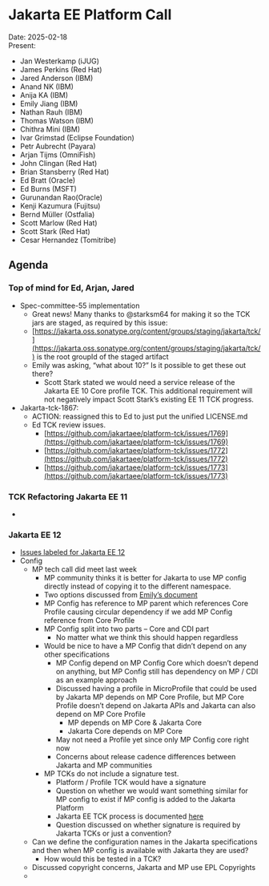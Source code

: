 # Jakarta EE Platform Call

Date: 2025-02-18  
Present:

- Jan Westerkamp (iJUG)  
- James Perkins (Red Hat)  
- Jared Anderson (IBM)  
- Anand NK (IBM)  
- Anija KA (IBM)  
- Emily Jiang (IBM)  
- Nathan Rauh (IBM)  
- Thomas Watson (IBM)  
- Chithra Mini (IBM)  
- Ivar Grimstad (Eclipse Foundation)  
- Petr Aubrecht (Payara)  
- Arjan Tijms (OmniFish)  
- John Clingan (Red Hat)  
- Brian Stansberry (Red Hat)  
- Ed Bratt (Oracle)  
- Ed Burns (MSFT)  
- Gurunandan Rao(Oracle)  
- Kenji Kazumura (Fujitsu)  
- Bernd Müller (Ostfalia)  
- Scott Marlow (Red Hat)  
- Scott Stark (Red Hat)  
- Cesar Hernandez (Tomitribe)

## Agenda

### Top of mind for Ed, Arjan, Jared

* Spec-committee-55 implementation  
  * Great news\! Many thanks to @starksm64 for making it so the TCK jars are staged, as required by this issue:  
  * [https://jakarta.oss.sonatype.org/content/groups/staging/jakarta/tck/](https://jakarta.oss.sonatype.org/content/groups/staging/jakarta/tck/)  is the root groupId of the staged artifact  
  * Emily was asking, “what about 10?” Is it possible to get these out there?  
    * Scott Stark stated we would need a service release of the Jakarta EE 10 Core profile TCK. This additional requirement will not negatively impact Scott Stark’s existing EE 11 TCK progress.  
* Jakarta-tck-1867:  
  * ACTION: reassigned this to Ed to just put the unified LICENSE.md   
  * Ed TCK review issues.  
    * [https://github.com/jakartaee/platform-tck/issues/1769](https://github.com/jakartaee/platform-tck/issues/1769)  
    * [https://github.com/jakartaee/platform-tck/issues/1772](https://github.com/jakartaee/platform-tck/issues/1772)  
    * [https://github.com/jakartaee/platform-tck/issues/1773](https://github.com/jakartaee/platform-tck/issues/1773)

### TCK Refactoring Jakarta EE 11

* 

### Jakarta EE 12

* [Issues labeled for Jakarta EE 12](https://github.com/jakartaee/platform/issues?q=is%3Aissue%20state%3Aopen%20label%3AEE12)  
* Config  
  * MP tech call did meet last week  
    * MP community thinks it is better for Jakarta to use MP config directly instead of copying it to the different namespace.  
    * Two options discussed from [Emily’s document](https://docs.google.com/document/d/1puxrGy7LlgjF4wUHH5EVHWW5W8JrsR5ImF-qg5wpXXg/edit?tab=t.0#heading=h.j0c2388rgsed)  
    * MP Config has reference to MP parent which references Core Profile causing circular dependency if we add MP Config reference from Core Profile  
    * MP Config split into two parts – Core and CDI part  
      * No matter what we think this should happen regardless  
    * Would be nice to have a MP Config that didn’t depend on any other specifications  
      * MP Config depend on MP Config Core which doesn’t depend on anything, but MP Config still has dependency on MP / CDI as an example approach  
      * Discussed having a profile in MicroProfile that could be used by Jakarta  MP depends on MP Core Profile, but MP Core Profile doesn’t depend on Jakarta APIs and Jakarta can also depend on MP Core Profile    
        * MP depends on MP Core & Jakarta Core   
        * Jakarta Core depends on MP Core  
      * May not need a Profile yet since only MP Config core right now  
      * Concerns about release cadence differences between Jakarta and MP communities  
    * MP TCKs do not include a signature test.  
      * Platform / Profile TCK would have a signature  
      * Question on whether we would want something similar for MP config to exist if MP config is added to the Jakarta Platform  
      * Jakarta EE TCK process is documented [here](https://jakarta.ee/committees/specification/tckprocess/)  
      * Question discussed on whether signature is required by Jakarta TCKs or just a convention?  
  * Can we define the configuration names in the Jakarta specifications and then when MP config is available with Jakarta they are used?  
    * How would this be tested in a TCK?  
  * Discussed copyright concerns, Jakarta and MP use EPL Copyrights  
  * 

